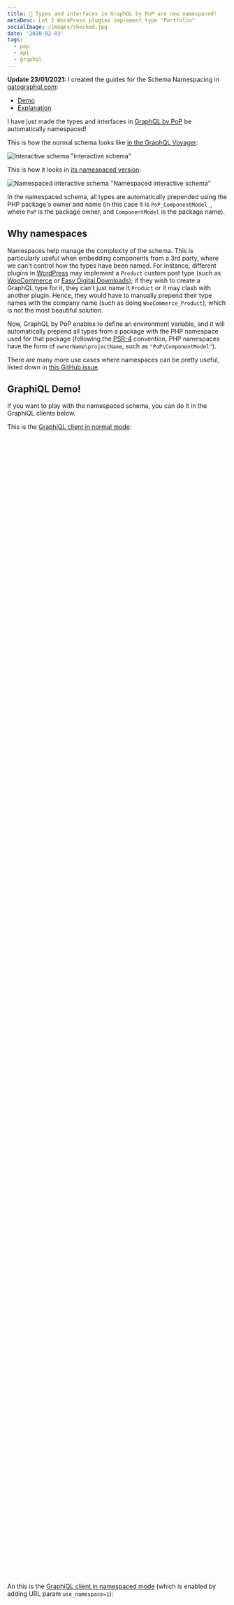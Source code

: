 ```yaml
---
title: 👏 Types and interfaces in GraphQL by PoP are now namespaced! 
metaDesc: Let 2 WordPress plugins implement type "Portfolio"
socialImage: /images/shocked.jpg
date: '2020-02-03'
tags:
  - pop
  - api
  - graphql
---
```


**Update 23/01/2021:** I created the guides for the Schema Namespacing in [gatographql.com](https://gatographql.com):

- [Demo](https://gatographql.com/guides/forward/schema-namespacing/)
- [Explanation](https://gatographql.com/guides/optin/namespacing-the-schema/)

I have just made the types and interfaces in [GraphQL by PoP](https://github.com/getpop/graphql) be automatically namespaced!

This is how the normal schema looks like [in the GraphQL Voyager](https://newapi.getpop.org/graphql-interactive/):

![Interactive schema "Interactive schema"](/images/normal-interactive-schema.jpg)

This is how it looks in [its namespaced version](https://newapi.getpop.org/graphql-interactive/?use_namespace=1):

![Namespaced interactive schema "Namespaced interactive schema"](/images/namespaced-interactive-schema.jpg)

In the namespaced schema, all types are automatically prepended using the PHP package's owner and name (in this case it is `PoP_ComponentModel_`, where `PoP` is the package owner, and `ComponentModel` is the package name).

## Why namespaces

Namespaces help manage the complexity of the schema. This is particularly useful when embedding components from a 3rd party, where we can't control how the types have been named. For instance, different plugins in [WordPress](https://wordpress.org) may implement a `Product` custom post type (such as [WooCommerce](https://woocommerce.com/) or [Easy Digital Downloads](https://easydigitaldownloads.com)); if they wish to create a GraphQL type for it, they can't just name it `Product` or it may clash with another plugin. Hence, they would have to manually prepend their type names with the company name (such as doing `WooCommerce_Product`), which is not the most beautiful solution.

Now, GraphQL by PoP enables to define an environment variable, and it will automatically prepend all types from a package with the PHP namespace used for that package (following the [PSR-4](https://www.php-fig.org/psr/psr-4/) convention, PHP namespaces have the form of `ownerName\projectName`, such as `"PoP\ComponentModel"`).

There are many more use cases where namespaces can be pretty useful, listed down in [this GitHub issue](https://github.com/graphql/graphql-spec/issues/163).

## GraphiQL Demo!

If you want to play with the namespaced schema, you can do it in the GraphiQL clients below.

<link href="https://unpkg.com/graphiql/graphiql.min.css" rel="stylesheet" />

This is the [GraphiQL client in normal mode](https://newapi.getpop.org/graphiql/):

<div id="graphiql-normal-schema" style="height: 65vh; padding-top: 0; margin-top: 1rem;" class="video-player"></div>

An this is the [GraphiQL client in namespaced mode](https://newapi.getpop.org/graphiql/?use_namespace=1) (which is enabled by adding URL param `use_namespace=1`):

<div id="graphiql-namespaced-schema" style="height: 65vh; padding-top: 0; margin-top: 1rem;" class="video-player"></div>

<script
  crossorigin
  src="https://unpkg.com/react/umd/react.production.min.js"
></script>
<script
  crossorigin
  src="https://unpkg.com/react-dom/umd/react-dom.production.min.js"
></script>
<script
  crossorigin
  src="https://unpkg.com/graphiql/graphiql.min.js"
></script>
<script src="/js/graphql-endpoints.js" type="application/javascript"></script>

<script>
  const graphQLFetcher = graphQLParams =>
    fetch(getGraphQLEndpointURL(graphQLParams), getGraphQLOptions(graphQLParams))
      .then(response => response.json())
      .catch(() => response.text());

  ReactDOM.render(
    React.createElement(
      GraphiQL,
      {
        fetcher: graphQLFetcher,
        docExplorerOpen: true,
        response: GRAPHQL_RESPONSE_TEXT,
        query: "query {\n  posts {\n    url\n    title\n    excerpt\n    date\n    tags {\n      name\n      url\n    }\n    comments {\n      content\n      date\n      author {\n        name\n      }\n    }\n  }\n}",
        variables: null,
        defaultVariableEditorOpen: false
      }
    ),
    document.getElementById('graphiql-normal-schema'),
  );

  const graphQLFetcher2 = graphQLParams =>
    fetch(getGraphQLEndpointURL(graphQLParams, 'use_namespace=1'), getGraphQLOptions(graphQLParams))
      .then(response => response.json())
      .catch(() => response.text());

  ReactDOM.render(
    React.createElement(
      GraphiQL,
      {
        fetcher: graphQLFetcher2,
        docExplorerOpen: true,
        response: GRAPHQL_RESPONSE_TEXT,
        query: "query {\n  posts {\n    url\n    title\n    excerpt\n    date\n    tags {\n      name\n      url\n    }\n    comments {\n      content\n      date\n      author {\n        name\n      }\n    }\n  }\n}",
        variables: null,
        defaultVariableEditorOpen: false
      }
    ),
    document.getElementById('graphiql-namespaced-schema'),
  );
</script>

## Coming next... 🥁

I'll end my blog post as usual: if you are using WordPress and you need a kick-ass API, then give [GraphQL by PoP](https://github.com/getpop/graphql) a try, what are you waiting for!?

Oh, you're waiting for the plugin, you say?

Well, good news then... it is coming sooooon...

![](/images/shocked.jpg)

This is going to be gooooood stuff, I promise! 🤪
